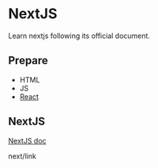 # NextJS
Learn nextjs following its official document.

## Prepare
- HTML
- JS
- [React](https://github.com/WangWeiPengHappy/MyReact)



## NextJS
[NextJS doc](https://nextjs.org/learn/foundations/how-nextjs-works)

next/link
